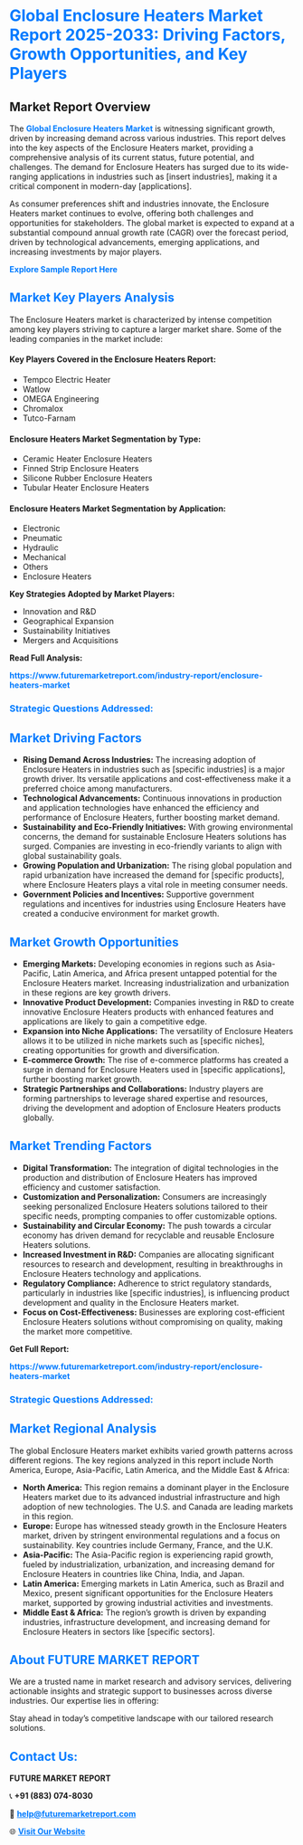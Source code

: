 <h1 style="color: #007BFF;">Global Enclosure Heaters Market Report 2025-2033: Driving Factors, Growth Opportunities, and Key Players</h1>

<section id="overview">
<h2>Market Report Overview</h2>
<p>The <a href="https://www.futuremarketreport.com/industry-report/enclosure-heaters-market" style="color: #007BFF; text-decoration: none;"><strong>Global Enclosure Heaters Market</strong></a> is witnessing significant growth, driven by increasing demand across various industries. This report delves into the key aspects of the Enclosure Heaters market, providing a comprehensive analysis of its current status, future potential, and challenges. The demand for Enclosure Heaters has surged due to its wide-ranging applications in industries such as [insert industries], making it a critical component in modern-day [applications].</p>
<p>As consumer preferences shift and industries innovate, the Enclosure Heaters market continues to evolve, offering both challenges and opportunities for stakeholders. The global market is expected to expand at a substantial compound annual growth rate (CAGR) over the forecast period, driven by technological advancements, emerging applications, and increasing investments by major players.</p>
</section>

<section id="overview">
<p><a href="https://www.futuremarketreport.com/request-sample/reportId=128677" style="color: #007BFF; text-decoration: none;"><strong>Explore Sample Report Here</strong></a></p>
</section>

<section id="key-players">
<h2 style="color: #007BFF;">Market Key Players Analysis</h2>
<p>The Enclosure Heaters market is characterized by intense competition among key players striving to capture a larger market share. Some of the leading companies in the market include:</p>
<h4>Key Players Covered in the Enclosure Heaters Report:</h4>
<ul><li>Tempco Electric Heater</li><li>Watlow</li><li>OMEGA Engineering</li><li>Chromalox</li><li>Tutco-Farnam</li></ul>
<h4>Enclosure Heaters Market Segmentation by Type:</h4>
<ul><li>Ceramic Heater Enclosure Heaters</li><li>Finned Strip Enclosure Heaters</li><li>Silicone Rubber Enclosure Heaters</li><li>Tubular Heater Enclosure Heaters</li></ul>

<h4>Enclosure Heaters Market Segmentation by Application:</h4>
<ul><li>Electronic</li><li>Pneumatic</li><li>Hydraulic</li><li>Mechanical</li><li>Others</li><li>Enclosure Heaters</li></ul>
<p><strong>Key Strategies Adopted by Market Players:</strong></p>
<ul>
<li>Innovation and R&D</li>
<li>Geographical Expansion</li>
<li>Sustainability Initiatives</li>
<li>Mergers and Acquisitions</li>
</ul>
</section>

<section>
<p><strong>Read Full Analysis: </strong></p><a href="https://www.futuremarketreport.com/industry-report/enclosure-heaters-market" style="color: #007BFF; text-decoration: none;"><strong>https://www.futuremarketreport.com/industry-report/enclosure-heaters-market</strong></a>
<h3 style="color: #007BFF;">Strategic Questions Addressed:</h3>
</section>

<section id="driving-factors">
<h2 style="color: #007BFF;">Market Driving Factors</h2>
<ul>
<li><strong>Rising Demand Across Industries:</strong> The increasing adoption of Enclosure Heaters in industries such as [specific industries] is a major growth driver. Its versatile applications and cost-effectiveness make it a preferred choice among manufacturers.</li>
<li><strong>Technological Advancements:</strong> Continuous innovations in production and application technologies have enhanced the efficiency and performance of Enclosure Heaters, further boosting market demand.</li>
<li><strong>Sustainability and Eco-Friendly Initiatives:</strong> With growing environmental concerns, the demand for sustainable Enclosure Heaters solutions has surged. Companies are investing in eco-friendly variants to align with global sustainability goals.</li>
<li><strong>Growing Population and Urbanization:</strong> The rising global population and rapid urbanization have increased the demand for [specific products], where Enclosure Heaters plays a vital role in meeting consumer needs.</li>
<li><strong>Government Policies and Incentives:</strong> Supportive government regulations and incentives for industries using Enclosure Heaters have created a conducive environment for market growth.</li>
</ul>
</section>

<section id="growth-opportunities">
<h2 style="color: #007BFF;">Market Growth Opportunities</h2>
<ul>
<li><strong>Emerging Markets:</strong> Developing economies in regions such as Asia-Pacific, Latin America, and Africa present untapped potential for the Enclosure Heaters market. Increasing industrialization and urbanization in these regions are key growth drivers.</li>
<li><strong>Innovative Product Development:</strong> Companies investing in R&D to create innovative Enclosure Heaters products with enhanced features and applications are likely to gain a competitive edge.</li>
<li><strong>Expansion into Niche Applications:</strong> The versatility of Enclosure Heaters allows it to be utilized in niche markets such as [specific niches], creating opportunities for growth and diversification.</li>
<li><strong>E-commerce Growth:</strong> The rise of e-commerce platforms has created a surge in demand for Enclosure Heaters used in [specific applications], further boosting market growth.</li>
<li><strong>Strategic Partnerships and Collaborations:</strong> Industry players are forming partnerships to leverage shared expertise and resources, driving the development and adoption of Enclosure Heaters products globally.</li>
</ul>
</section>

<section id="trending-factors">
<h2 style="color: #007BFF;">Market Trending Factors</h2>
<ul>
<li><strong>Digital Transformation:</strong> The integration of digital technologies in the production and distribution of Enclosure Heaters has improved efficiency and customer satisfaction.</li>
<li><strong>Customization and Personalization:</strong> Consumers are increasingly seeking personalized Enclosure Heaters solutions tailored to their specific needs, prompting companies to offer customizable options.</li>
<li><strong>Sustainability and Circular Economy:</strong> The push towards a circular economy has driven demand for recyclable and reusable Enclosure Heaters solutions.</li>
<li><strong>Increased Investment in R&D:</strong> Companies are allocating significant resources to research and development, resulting in breakthroughs in Enclosure Heaters technology and applications.</li>
<li><strong>Regulatory Compliance:</strong> Adherence to strict regulatory standards, particularly in industries like [specific industries], is influencing product development and quality in the Enclosure Heaters market.</li>
<li><strong>Focus on Cost-Effectiveness:</strong> Businesses are exploring cost-efficient Enclosure Heaters solutions without compromising on quality, making the market more competitive.</li>
</ul>
</section>

<section>
<p><strong>Get Full Report: </strong></p><a href="https://www.futuremarketreport.com/industry-report/enclosure-heaters-market" style="color: #007BFF; text-decoration: none;"><strong>https://www.futuremarketreport.com/industry-report/enclosure-heaters-market</strong></a>
<h3 style="color: #007BFF;">Strategic Questions Addressed:</h3>
</section>


<section id="regional-analysis">
<h2 style="color: #007BFF;">Market Regional Analysis</h2>
<p>The global Enclosure Heaters market exhibits varied growth patterns across different regions. The key regions analyzed in this report include North America, Europe, Asia-Pacific, Latin America, and the Middle East & Africa:</p>
<ul>
<li><strong>North America:</strong> This region remains a dominant player in the Enclosure Heaters market due to its advanced industrial infrastructure and high adoption of new technologies. The U.S. and Canada are leading markets in this region.</li>
<li><strong>Europe:</strong> Europe has witnessed steady growth in the Enclosure Heaters market, driven by stringent environmental regulations and a focus on sustainability. Key countries include Germany, France, and the U.K.</li>
<li><strong>Asia-Pacific:</strong> The Asia-Pacific region is experiencing rapid growth, fueled by industrialization, urbanization, and increasing demand for Enclosure Heaters in countries like China, India, and Japan.</li>
<li><strong>Latin America:</strong> Emerging markets in Latin America, such as Brazil and Mexico, present significant opportunities for the Enclosure Heaters market, supported by growing industrial activities and investments.</li>
<li><strong>Middle East & Africa:</strong> The region’s growth is driven by expanding industries, infrastructure development, and increasing demand for Enclosure Heaters in sectors like [specific sectors].</li>
</ul>
</section>

<footer>
<h2 style="color: #007BFF;">About FUTURE MARKET REPORT</h2>
<p>We are a trusted name in market research and advisory services, delivering actionable insights and strategic support to businesses across diverse industries. Our expertise lies in offering:</p>

<p>Stay ahead in today’s competitive landscape with our tailored research solutions.</p>

<h2 style="color: #007BFF;">Contact Us:</h2>
<p><strong>FUTURE MARKET REPORT</strong></p>
<p>📞 <strong>+91 (883) 074-8030</strong></p>
<p>📧 <strong><a href="mailto:help@futuremarketreport.com" style="color: #007BFF;">help@futuremarketreport.com</a></strong></p>
<p>🌐 <strong><a href="https://www.futuremarketreport.com/" style="color: #007BFF;">Visit Our Website</a></strong></p>
</footer>